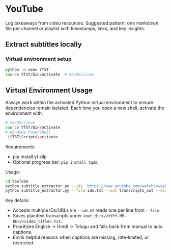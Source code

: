 # YouTube

Log takeaways from video resources. Suggested pattern: one markdown file per channel or playlist with timestamps, links, and key insights.

## Extract subtitles locally

### Virtual environment setup

```bash
python -m venv YTST
source YTST/bin/activate  # macOS/Linux
```

## Virtual Environment Usage

Always work within the activated Python virtual environment to ensure dependencies remain isolated. Each time you open a new shell, activate the environment with:

```bash
# macOS/Linux
source YTST/bin/activate
# Windows PowerShell
.\YTST\Scripts\activate
```

Requirements:
- pip install yt-dlp
- Optional progress bar: `pip install tqdm`

Usage:
```bash
cd YouTube
python subtitle_extractor.py --ids 'https://www.youtube.com/watch?v=yaPOxsZsB90'
python subtitle_extractor.py --file ids.txt --out transcripts_out --sleep 0.5
```

Key details:
- Accepts multiple IDs/URLs via `--ids` or reads one per line from `--file`.
- Saves plaintext transcripts under `<out_dir>/<YYYY-MM-DD>/<video_title>.txt`.
- Prioritizes English → Hindi → Telugu and falls back from manual to auto captions.
- Emits helpful reasons when captions are missing, rate-limited, or restricted.

